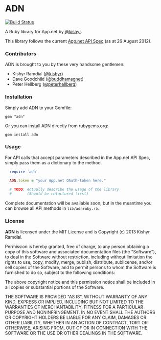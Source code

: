 ADN
===

[![Build Status](https://api.travis-ci.org/adn-rb/adn.png)](https://travis-ci.org/adn-rb/adn)

A Ruby library for App.net by [@kishyr](https://alpha.app.net/kishyr).

This library follows the current [App.net API Spec](https://github.com/appdotnet/api-spec) (as at 26 August 2012).

### Contributors

ADN is brought to you by these very handsome gentlemen:

* Kishyr Ramdial ([@kishyr](https://alpha.app.net/kishyr))
* Dave Goodchild ([@buddhamagnet](https://alpha.app.net/buddhamagnet))
* Peter Hellberg ([@peterhellberg](https://alpha.app.net/peterhellberg))

### Installation

Simply add ADN to your Gemfile:

`gem "adn"`

Or you can install ADN directly from rubygems.org:

`gem install adn`

### Usage
For API calls that accept parameters described in the App.net API Spec, simply pass them as a dictionary to the method.

```ruby
  require 'adn'

  ADN.token = "your App.net OAuth-token here."

  # TODO: Actually describe the usage of the library
  #       (Should be refactored first)
```

Complete documentation will be available soon, but in the meantime you can browse all API methods in `lib/adnruby.rb`.

### License

**ADN** is licensed under the MIT License and is Copyright (c) 2013 Kishyr Ramdial.

Permission is hereby granted, free of charge, to any person obtaining a copy of this software and associated documentation files (the "Software"), to deal in the Software without restriction, including without limitation the rights to use, copy, modify, merge, publish, distribute, sublicense, and/or sell copies of the Software, and to permit persons to whom the Software is furnished to do so, subject to the following conditions:

The above copyright notice and this permission notice shall be included in all copies or substantial portions of the Software.

THE SOFTWARE IS PROVIDED "AS IS", WITHOUT WARRANTY OF ANY KIND, EXPRESS OR IMPLIED, INCLUDING BUT NOT LIMITED TO THE WARRANTIES OF MERCHANTABILITY, FITNESS FOR A PARTICULAR PURPOSE AND NONINFRINGEMENT. IN NO EVENT SHALL THE AUTHORS OR COPYRIGHT HOLDERS BE LIABLE FOR ANY CLAIM, DAMAGES OR OTHER LIABILITY, WHETHER IN AN ACTION OF CONTRACT, TORT OR OTHERWISE, ARISING FROM, OUT OF OR IN CONNECTION WITH THE SOFTWARE OR THE USE OR OTHER DEALINGS IN THE SOFTWARE.
